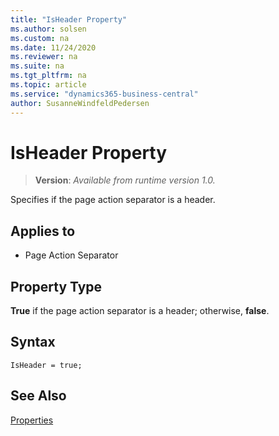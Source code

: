 ```yaml
---
title: "IsHeader Property"
ms.author: solsen
ms.custom: na
ms.date: 11/24/2020
ms.reviewer: na
ms.suite: na
ms.tgt_pltfrm: na
ms.topic: article
ms.service: "dynamics365-business-central"
author: SusanneWindfeldPedersen
---
```

[//]: # (START>DO_NOT_EDIT)
[//]: # (IMPORTANT:Do not edit any of the content between here and the END>DO_NOT_EDIT.)
[//]: # (Any modifications should be made in the .xml files in the ModernDev repo.)
# IsHeader Property
> **Version**: _Available from runtime version 1.0._

Specifies if the page action separator is a header.

## Applies to
-   Page Action Separator


[//]: # (IMPORTANT: END>DO_NOT_EDIT)

## Property Type

**True** if the page action separator is a header; otherwise, **false**.


## Syntax

```AL
IsHeader = true;
```
 
  
## See Also

[Properties](devenv-properties.md)